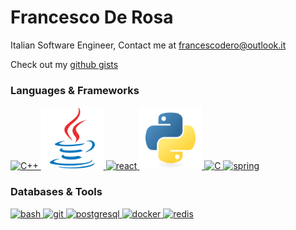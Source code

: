 # Francesco De Rosa
Italian Software Engineer, Contact me at [francescodero@outlook.it](mailto:francescodero@outlook.it) 


Check out my [github gists](https://gist.github.com/fDero/)


### Languages & Frameworks
<a href="https://en.wikipedia.org/wiki/C%2B%2B">
    <!-- C++: a very versatile programming language capable of delivering really good performance without sacrificing high-level concepts and constructs -->
    <img src="https://upload.wikimedia.org/wikipedia/commons/1/18/ISO_C%2B%2B_Logo.svg" alt="C++" width="100" height="100">
</a>
<a href="https://www.java.com/en/">
    <!-- JAVA: a widely-used, object-oriented programming language, used for building enterprise-level applications and Android mobile apps-->
    <img src="https://raw.githubusercontent.com/devicons/devicon/master/icons/java/java-original.svg" alt="java" width="100" height="100"/>
</a>
<a href="https://go.dev/">
    <!-- GO (GOLANG):  -->
    <img src="https://upload.wikimedia.org/wikipedia/commons/0/05/Go_Logo_Blue.svg" alt="react" height="75"/>
</a>
<a href="https://www.python.org">
    <!-- PYTHON: a versatile, interpreted language known for its readability and ease of use -->
    <img src="https://raw.githubusercontent.com/devicons/devicon/master/icons/python/python-original.svg" alt="python" width="100" height="100"/>
</a>
<a href="https://en.wikipedia.org/wiki/C_(programming_language)">
    <!-- C: a powerful and versatile programming language with a rich history, widely used for embedded systems, and performance-critical applications -->
    <img src="https://upload.wikimedia.org/wikipedia/commons/1/18/C_Programming_Language.svg" alt="C" width="100" height="100">
</a>
<a href="https://spring.io/">
    <!-- SPRING: comprehensive framework for building enterprise Java applications emphasizing modularity and simplicity -->
    <img src="https://www.vectorlogo.zone/logos/springio/springio-icon.svg" alt="spring" width="100" height="100">
</a>

### Databases & Tools
<a href="https://www.gnu.org/software/bash/">
    <!-- BASH: the default linux shell -->
    <img src="https://upload.wikimedia.org/wikipedia/commons/4/4b/Bash_Logo_Colored.svg" alt="bash" width="100" height="100"/>
</a>
<a href="https://git-scm.com/">
    <!-- GIT: a version control system, widely used for tracking changes in source code during software development -->
    <img src="https://www.vectorlogo.zone/logos/git-scm/git-scm-icon.svg" alt="git" width="100" height="100"/>
</a>
<a href="https://www.postgresql.org/">
    <!-- POSTGRESQL: an open source relational database whose popularity is increasingly growing -->
    <img src="https://user-images.githubusercontent.com/43990877/213594344-2d9d8ec9-587f-4afe-86b9-cea1fd0223e8.png" alt="postgresql" width="100" height="100"/>
</a>
<a href="https://www.docker.com/">
    <!-- DOCKER: a platform for developing, shipping, and running applications in containers -->
    <img src="https://jackmckew.dev/img/Moby-logo.png" alt="docker" height="100"/> 
</a>
<a href="https://redis.io">
    <!-- REDIS: a non persistend, in-memory database often used to store cache or session information -->
    <img src="https://www.svgrepo.com/show/303460/redis-logo.svg" alt="redis" width="100" height="100"/> 
</a>
